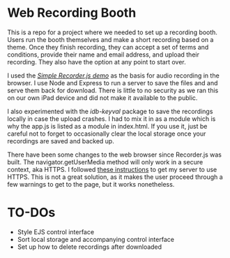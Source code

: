 # Web Recording Booth

This is a repo for a project where we needed to set up a recording booth. Users run the booth themselves and make a short recording based on a theme.  Once they finish recording, they can accept a set of terms and conditions, provide their name and email address, and upload their recording.  They also have the option at any point to start over.  

I used the [*Simple Recorder.js demo*](https://addpipe.com/simple-recorderjs-demo/) as the basis for audio recording in the browser. I use Node and Express to run a server to save the files and and serve them back for download.  There is little to no security as we ran this on our own iPad device and did not make it available to the public.  

I also experimented with the *idb-keyval* package to save the recordings locally in case the upload crashes.  I had to mix it in as a module which is why the app.js is listed as a module in index.html.  If you use it, just be careful not to forget to occasionally clear the local storage once your recordings are saved and backed up.

There have been some changes to the web browser since Recorder.js was built.  The navigator.getUserMedia method will only work in a secure context, aka HTTPS.  I followed [these instructions](https://stackoverflow.com/questions/11744975/enabling-https-on-express-js) to get my server to use HTTPS.  This is not a great solution, as it makes the user proceed through a few warnings to get to the page, but it works nonetheless.  

# TO-DOs

- Style EJS control interface
- Sort local storage and accompanying control interface
- Set up how to delete recordings after downloaded
